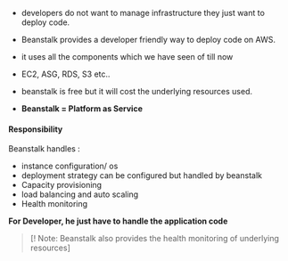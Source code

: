  - developers do not want to manage infrastructure they just want to deploy code.
 - Beanstalk provides a developer friendly way to deploy code on AWS.
 - it uses all the components which we have seen of till now
 -  EC2, ASG, RDS, S3 etc..


 - beanstalk is free but it will cost the underlying resources used.
 - **Beanstalk = Platform as Service**


#### Responsibility 

Beanstalk handles : 
- instance configuration/ os 
- deployment strategy can be configured but handled by beanstalk
- Capacity provisioning
- load balancing and auto scaling
- Health monitoring


**For Developer, he just have to handle the application code**

>[! Note: Beanstalk also provides the health monitoring of underlying resources]